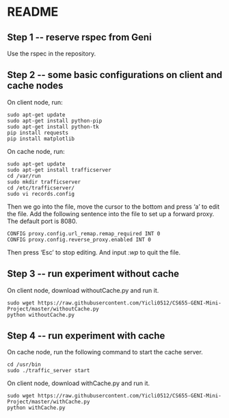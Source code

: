 README
=============================

Step 1 -- reserve rspec from Geni 
-----------------------------

Use the rspec in the repository.

Step 2 -- some basic configurations on client and cache nodes 
-----------------------------

On client node, run: 

    
    sudo apt-get update   
    sudo apt-get install python-pip   
    sudo apt-get install python-tk   
    pip install requests   
    pip install matplotlib

On cache node, run: 

    sudo apt-get update  
    sudo apt-get install trafficserver  
    cd /var/run  
    sudo mkdir trafficserver  
    cd /etc/trafficserver/  
    sudo vi records.config  

Then we go into the file, move the cursor to the bottom and press ‘a’ to 
edit the file. Add the following sentence into the file to set up a forward proxy.
The default port is 8080.

    CONFIG proxy.config.url_remap.remap_required INT 0
    CONFIG proxy.config.reverse_proxy.enabled INT 0

Then press ‘Esc’ to stop editing. And input _:wp_ to quit the file. 

Step 3 -- run experiment without cache 
---------------------------

On client node, download withoutCache.py and run it.

    sudo wget https://raw.githubusercontent.com/Yicli0512/CS655-GENI-Mini-Project/master/withoutCache.py
    python withoutCache.py

Step 4 -- run experiment with cache 
---------------------------

On cache node, run the following command to start the cache server.

    cd /usr/bin
    sudo ./traffic_server start
 
On client node, download withCache.py and run it.

    sudo wget https://raw.githubusercontent.com/Yicli0512/CS655-GENI-Mini-Project/master/withCache.py
    python withCache.py
